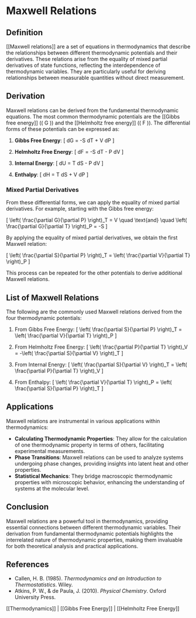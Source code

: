
# Maxwell Relations

## Definition
[[Maxwell relations]] are a set of equations in thermodynamics that describe the relationships between different thermodynamic potentials and their derivatives. These relations arise from the equality of mixed partial derivatives of state functions, reflecting the interdependence of thermodynamic variables. They are particularly useful for deriving relationships between measurable quantities without direct measurement.

## Derivation
Maxwell relations can be derived from the fundamental thermodynamic equations. The most common thermodynamic potentials are the [[Gibbs free energy]] (\( G \)) and the [[Helmholtz free energy]] (\( F \)). The differential forms of these potentials can be expressed as:

1. **Gibbs Free Energy**:
   \[
   dG = -S dT + V dP
   \]

2. **Helmholtz Free Energy**:
   \[
   dF = -S dT - P dV
   \]

3. **Internal Energy**:
   \[
   dU = T dS - P dV
   \]

4. **Enthalpy**:
   \[
   dH = T dS + V dP
   \]

### Mixed Partial Derivatives
From these differential forms, we can apply the equality of mixed partial derivatives. For example, starting with the Gibbs free energy:

\[
\left( \frac{\partial G}{\partial P} \right)_T = V \quad \text{and} \quad \left( \frac{\partial G}{\partial T} \right)_P = -S
\]

By applying the equality of mixed partial derivatives, we obtain the first Maxwell relation:

\[
\left( \frac{\partial S}{\partial P} \right)_T = \left( \frac{\partial V}{\partial T} \right)_P
\]

This process can be repeated for the other potentials to derive additional Maxwell relations.

## List of Maxwell Relations
The following are the commonly used Maxwell relations derived from the four thermodynamic potentials:

1. From Gibbs Free Energy:
   \[
   \left( \frac{\partial S}{\partial P} \right)_T = \left( \frac{\partial V}{\partial T} \right)_P
   \]

2. From Helmholtz Free Energy:
   \[
   \left( \frac{\partial P}{\partial T} \right)_V = -\left( \frac{\partial S}{\partial V} \right)_T
   \]

3. From Internal Energy:
   \[
   \left( \frac{\partial S}{\partial V} \right)_T = \left( \frac{\partial P}{\partial T} \right)_V
   \]

4. From Enthalpy:
   \[
   \left( \frac{\partial V}{\partial T} \right)_P = \left( \frac{\partial S}{\partial P} \right)_T
   \]

## Applications
Maxwell relations are instrumental in various applications within thermodynamics:

- **Calculating Thermodynamic Properties**: They allow for the calculation of one thermodynamic property in terms of others, facilitating experimental measurements.
- **Phase Transitions**: Maxwell relations can be used to analyze systems undergoing phase changes, providing insights into latent heat and other properties.
- **Statistical Mechanics**: They bridge macroscopic thermodynamic properties with microscopic behavior, enhancing the understanding of systems at the molecular level.

## Conclusion
Maxwell relations are a powerful tool in thermodynamics, providing essential connections between different thermodynamic variables. Their derivation from fundamental thermodynamic potentials highlights the interrelated nature of thermodynamic properties, making them invaluable for both theoretical analysis and practical applications.

## References
- Callen, H. B. (1985). *Thermodynamics and an Introduction to Thermostatistics*. Wiley.
- Atkins, P. W., & de Paula, J. (2010). *Physical Chemistry*. Oxford University Press.

[[Thermodynamics]] | [[Gibbs Free Energy]] | [[Helmholtz Free Energy]]
